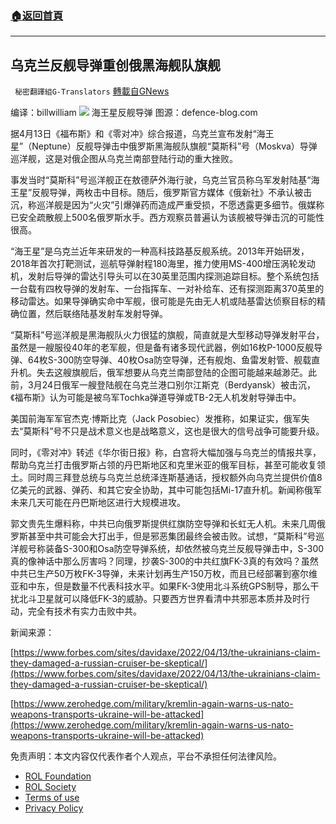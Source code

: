 ###  [:house:返回首頁](https://github.com/ourhimalayas/txt)
---


## 乌克兰反舰导弹重创俄黑海舰队旗舰
` 秘密翻譯組G-Translators` [轉載自GNews](https://gnews.org/zh-hans/2343980/)

编译：billwilliam
![](https://assets.gnews.org/wp-content/uploads/2022/04/2-115.jpg)
海王星反舰导弹 图源：defence-blog.com

据4月13日《福布斯》和《零对冲》综合报道，乌克兰宣布发射“海王星”（Neptune）反舰导弹击中俄罗斯黑海舰队旗舰“莫斯科”号（Moskva）导弹巡洋舰，这是对俄企图从乌克兰南部登陆行动的重大挫败。

事发当时“莫斯科”号巡洋舰正在敖德萨外海行驶，乌克兰官员称乌军发射陆基“海王星”反舰导弹，两枚击中目标。随后，俄罗斯官方媒体《俄新社》不承认被击沉，称巡洋舰是因为“火灾”引爆弹药而造成严重受损，不愿透露更多细节。俄媒称已安全疏散舰上500名俄罗斯水手。西方观察员普遍认为该舰被导弹击沉的可能性很高。

“海王星”是乌克兰近年来研发的一种高科技路基反舰系统。2013年开始研发，2018年首次打靶测试，巡航导弹射程180海里，推力使用MS-400增压涡轮发动机，发射后导弹的雷达引导头可以在30英里范围内探测追踪目标。整个系统包括一台载有四枚导弹的发射车、一台指挥车、一对补给车、还有探测距离370英里的移动雷达。如果导弹确实命中军舰，很可能是先由无人机或陆基雷达侦察目标的精确位置，然后联络陆基发射车发射导弹。

“莫斯科”号巡洋舰是黑海舰队火力很猛的旗舰，简直就是大型移动导弹发射平台，虽然是一艘服役40年的老军舰，但是备有诸多现代武器，例如16枚P-1000反舰导弹、64枚S-300防空导弹、40枚Osa防空导弹，还有舰炮、鱼雷发射管、舰载直升机。失去这艘旗舰后，俄军想要从乌克兰南部登陆的企图可能越来越渺茫。此前，3月24日俄军一艘登陆舰在乌克兰港口别尔江斯克（Berdyansk）被击沉，《福布斯》认为可能是被乌军Tochka弹道导弹或TB-2无人机发射导弹击中。

美国前海军军官杰克·博斯比克（Jack Posobiec）发推称，如果证实，俄军失去“莫斯科”号不只是战术意义也是战略意义，这也是很大的信号战争可能要升级。

同时，《零对冲》转述《华尔街日报》称，白宫将大幅加强与乌克兰的情报共享，帮助乌克兰打击俄罗斯占领的丹巴斯地区和克里米亚的俄军目标，甚至可能收复领土。同时周三拜登总统与乌克兰总统泽连斯基通话，授权额外向乌克兰提供价值8亿美元的武器、弹药、和其它安全协助，其中可能包括Mi-17直升机。新闻称俄军未来几天可能在丹巴斯地区进行大规模进攻。

郭文贵先生爆料称，中共已向俄罗斯提供红旗防空导弹和长虹无人机。未来几周俄罗斯甚至中共可能会大打出手，但是邪恶集团最终会被击败。试想，“莫斯科”号巡洋舰号称装备S-300和Osa防空导弹系统，却依然被乌克兰反舰导弹击中，S-300真的像神话中那么厉害吗？同理，抄袭S-300的中共红旗FK-3真的有效吗？虽然中共已生产50万枚FK-3导弹，未来计划再生产150万枚，而且已经部署到塞尔维亚和中东，但是数量不代表科技水平。如果FK-3使用北斗系统GPS制导，那么干扰北斗卫星就可以降低FK-3的威胁。只要西方世界看清中共邪恶本质并及时行动，完全有技术有实力击败中共。

新闻来源：

[https://www.forbes.com/sites/davidaxe/2022/04/13/the-ukrainians-claim-they-damaged-a-russian-cruiser-be-skeptical/](https://www.forbes.com/sites/davidaxe/2022/04/13/the-ukrainians-claim-they-damaged-a-russian-cruiser-be-skeptical/)

[https://www.zerohedge.com/military/kremlin-again-warns-us-nato-weapons-transports-ukraine-will-be-attacked](https://www.zerohedge.com/military/kremlin-again-warns-us-nato-weapons-transports-ukraine-will-be-attacked)

 

免责声明：本文内容仅代表作者个人观点，平台不承担任何法律风险。

- [ROL Foundation](https://rolfoundation.org/)
- [ROL Society](https://rolsociety.org/)
- [Terms of use](https://gnews.org/terms-of-use-3/)
- [Privacy Policy](https://gnews.org/privacy-policy/)
